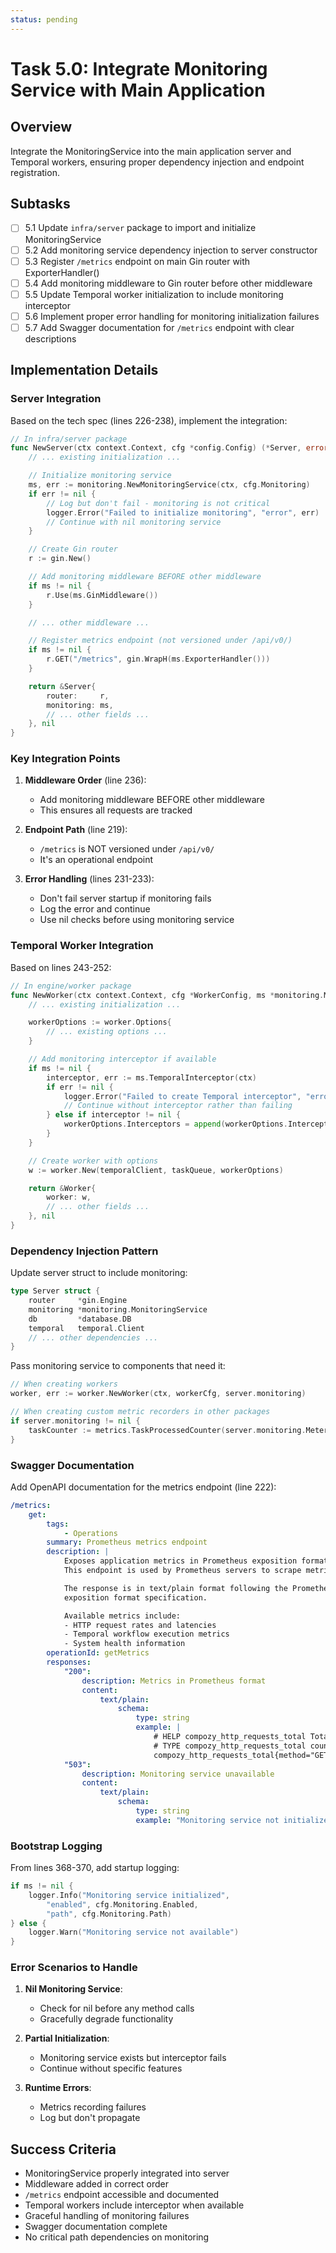 ```yaml
---
status: pending
---
```


# Task 5.0: Integrate Monitoring Service with Main Application

## Overview

Integrate the MonitoringService into the main application server and Temporal workers, ensuring proper dependency injection and endpoint registration.

## Subtasks

- [ ] 5.1 Update `infra/server` package to import and initialize MonitoringService
- [ ] 5.2 Add monitoring service dependency injection to server constructor
- [ ] 5.3 Register `/metrics` endpoint on main Gin router with ExporterHandler()
- [ ] 5.4 Add monitoring middleware to Gin router before other middleware
- [ ] 5.5 Update Temporal worker initialization to include monitoring interceptor
- [ ] 5.6 Implement proper error handling for monitoring initialization failures
- [ ] 5.7 Add Swagger documentation for `/metrics` endpoint with clear descriptions

## Implementation Details

### Server Integration

Based on the tech spec (lines 226-238), implement the integration:

```go
// In infra/server package
func NewServer(ctx context.Context, cfg *config.Config) (*Server, error) {
    // ... existing initialization ...

    // Initialize monitoring service
    ms, err := monitoring.NewMonitoringService(ctx, cfg.Monitoring)
    if err != nil {
        // Log but don't fail - monitoring is not critical
        logger.Error("Failed to initialize monitoring", "error", err)
        // Continue with nil monitoring service
    }

    // Create Gin router
    r := gin.New()

    // Add monitoring middleware BEFORE other middleware
    if ms != nil {
        r.Use(ms.GinMiddleware())
    }

    // ... other middleware ...

    // Register metrics endpoint (not versioned under /api/v0/)
    if ms != nil {
        r.GET("/metrics", gin.WrapH(ms.ExporterHandler()))
    }

    return &Server{
        router:     r,
        monitoring: ms,
        // ... other fields ...
    }, nil
}
```

### Key Integration Points

1. **Middleware Order** (line 236):

    - Add monitoring middleware BEFORE other middleware
    - This ensures all requests are tracked

2. **Endpoint Path** (line 219):

    - `/metrics` is NOT versioned under `/api/v0/`
    - It's an operational endpoint

3. **Error Handling** (lines 231-233):
    - Don't fail server startup if monitoring fails
    - Log the error and continue
    - Use nil checks before using monitoring service

### Temporal Worker Integration

Based on lines 243-252:

```go
// In engine/worker package
func NewWorker(ctx context.Context, cfg *WorkerConfig, ms *monitoring.MonitoringService) (*Worker, error) {
    // ... existing initialization ...

    workerOptions := worker.Options{
        // ... existing options ...
    }

    // Add monitoring interceptor if available
    if ms != nil {
        interceptor, err := ms.TemporalInterceptor(ctx)
        if err != nil {
            logger.Error("Failed to create Temporal interceptor", "error", err)
            // Continue without interceptor rather than failing
        } else if interceptor != nil {
            workerOptions.Interceptors = append(workerOptions.Interceptors, interceptor)
        }
    }

    // Create worker with options
    w := worker.New(temporalClient, taskQueue, workerOptions)

    return &Worker{
        worker: w,
        // ... other fields ...
    }, nil
}
```

### Dependency Injection Pattern

Update server struct to include monitoring:

```go
type Server struct {
    router     *gin.Engine
    monitoring *monitoring.MonitoringService
    db         *database.DB
    temporal   temporal.Client
    // ... other dependencies ...
}
```

Pass monitoring service to components that need it:

```go
// When creating workers
worker, err := worker.NewWorker(ctx, workerCfg, server.monitoring)

// When creating custom metric recorders in other packages
if server.monitoring != nil {
    taskCounter := metrics.TaskProcessedCounter(server.monitoring.Meter())
}
```

### Swagger Documentation

Add OpenAPI documentation for the metrics endpoint (line 222):

```yaml
/metrics:
    get:
        tags:
            - Operations
        summary: Prometheus metrics endpoint
        description: |
            Exposes application metrics in Prometheus exposition format.
            This endpoint is used by Prometheus servers to scrape metrics.

            The response is in text/plain format following the Prometheus
            exposition format specification.

            Available metrics include:
            - HTTP request rates and latencies
            - Temporal workflow execution metrics
            - System health information
        operationId: getMetrics
        responses:
            "200":
                description: Metrics in Prometheus format
                content:
                    text/plain:
                        schema:
                            type: string
                            example: |
                                # HELP compozy_http_requests_total Total HTTP requests
                                # TYPE compozy_http_requests_total counter
                                compozy_http_requests_total{method="GET",path="/api/v1/users",status_code="200"} 1234
            "503":
                description: Monitoring service unavailable
                content:
                    text/plain:
                        schema:
                            type: string
                            example: "Monitoring service not initialized"
```

### Bootstrap Logging

From lines 368-370, add startup logging:

```go
if ms != nil {
    logger.Info("Monitoring service initialized",
        "enabled", cfg.Monitoring.Enabled,
        "path", cfg.Monitoring.Path)
} else {
    logger.Warn("Monitoring service not available")
}
```

### Error Scenarios to Handle

1. **Nil Monitoring Service**:

    - Check for nil before any method calls
    - Gracefully degrade functionality

2. **Partial Initialization**:

    - Monitoring service exists but interceptor fails
    - Continue without specific features

3. **Runtime Errors**:
    - Metrics recording failures
    - Log but don't propagate

## Success Criteria

- MonitoringService properly integrated into server
- Middleware added in correct order
- `/metrics` endpoint accessible and documented
- Temporal workers include interceptor when available
- Graceful handling of monitoring failures
- Swagger documentation complete
- No critical path dependencies on monitoring
